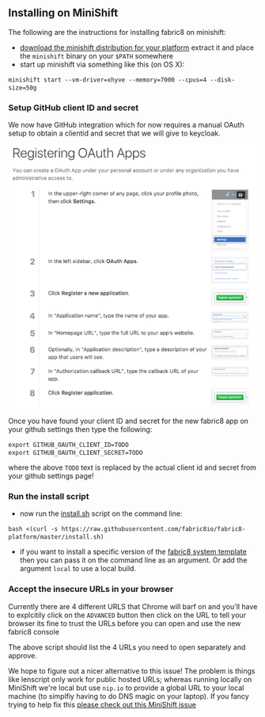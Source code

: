 ## Installing on MiniShift

The following are the instructions for installing fabric8 on minishift:

* [download the minishift distribution for your platform](https://github.com/minishift/minishift/releases) extract it and place the `minishift` binary on your `$PATH` somewhere
* start up minishift via something like this (on OS X):

```
minishift start --vm-driver=xhyve --memory=7000 --cpus=4 --disk-size=50g
```

### Setup GitHub client ID and secret

We now have GitHub integration which for now requires a manual OAuth setup to obtain a clientid and secret that we will give to keycloak. 

![Register OAuth App](./images/register-oauth.png)

Once you have found your client ID and secret for the new fabric8 app on your github settings then type the following:

```
export GITHUB_OAUTH_CLIENT_ID=TODO
export GITHUB_OAUTH_CLIENT_SECRET=TODO
```

where the above `TODO` text is replaced by the actual client id and secret from your github settings page!

### Run the install script

* now run the [install.sh](https://github.com/fabric8io/fabric8-platform/blob/master/install.sh) script on the command line:

```
bash <(curl -s https://raw.githubusercontent.com/fabric8io/fabric8-platform/master/install.sh)
```

* if you want to install a specific version of the [fabric8 system template](http://central.maven.org/maven2/io/fabric8/platform/packages/fabric8-system/) then you can pass it on the command line as an argument. Or add the argument `local` to use a local build.


### Accept the insecure URLs in your browser

Currently there are 4 different URLS that Chrome will barf on and you'll have to explcitily click on the `ADVANCED` button then click on the URL to tell your browser its fine to trust the URLs before you can open and use the new fabric8 console

The above script should list the 4 URLs you need to open separately and approve.

We hope to figure out a nicer alternative to this issue! The problem is things like lenscript only work for public hosted URLs; whereas running locally on MiniShift we're local but use `nip.io` to provide a global URL to your local machine (to simplfiy having to do DNS magic on your laptop). If you fancy trying to help fix this [please check out this MiniShift issue](https://github.com/minishift/minishift/issues/1031)
